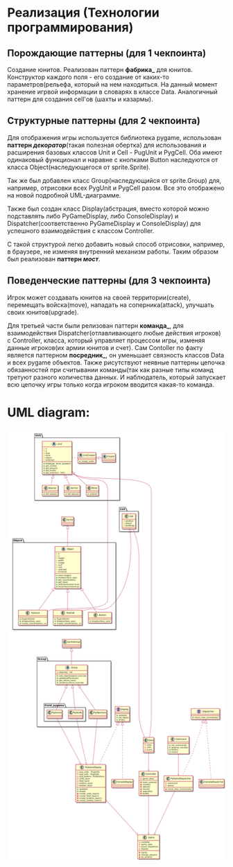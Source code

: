 # Реализация (Технологии программирования)

Порождающие паттерны (для 1 чекпоинта)
--------------------
Создание юнитов. Реализован паттерн **фабрика_** для юнитов. Конструктор каждого поля - его создание от каких-то параметров(рельефа, который на нем находиться.
На данный момент хранение игрвой информации в  словарях в классе Data. 
Аналогичный паттерн для создания cell'ов (шахты и казармы).

Структурные паттерны (для 2 чекпоинта)
--------------------
Для отображения игры используется библиотека pygame, использован **паттерн _декоратор_**(такая полезная обертка) для использования и расширения базовых классов Unit и Cell - PugUnit и PygCell. 
Оба имеют одинаковый функционал и наравне с кнопками Button наследуются от класса Object(наследующегося от sprite.Sprite). 

Так же был добавлен класс Group(наследующийся от sprite.Group) для, например, отрисовки всех PygUnit и PygCell разом. Все это отображено на новой подробной UML-диаграмме.

Также был создан класс Display(абстрация, вместо которой можно подставлять либо PyGameDisplay, либо ConsoleDisplay) и Dispatcher(соответственно PyGameDisplay и ConsoleDisplay) для успешного взаимодействия с классом Controller. 

С такой структурой легко добавить новый способ отрисовки, например, в браузере, не изменяя внутренний механизм работы. Таким образом был реализован **паттерн _мост_**.


Поведенческие паттерны (для 3 чекпоинта)
--------------------
Игрок может создавать юнитов на своей территории(create), перемещать войска(move), нападать на соперника(attack), улучшать своих юнитов(upgrade).

Для третьей части были релизован паттерн **команда_**, для взаимодействия Dispatcher(отлавливающего любые действия игроков) с Controller, класса, который управляет процессом игры, изменяя данные игроков(их армии юнитов и счет).
Сам Contoller по факту является паттерном **посредник_**, он уменьшает связность классов Data и всех pygame объектов.
Также рисутствуют неявные паттерны цепочка обязанностей при считывании команды(так как разные типы команд третуют разного количества данных. И наблюдатель, который запускает всю цепочку игры только когда игроком вводится какая-то команда.

UML diagram:
=============================
![UML diagram](MinersArchersUML.png)

